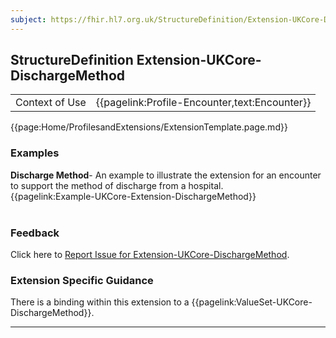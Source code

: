```yaml
---
subject: https://fhir.hl7.org.uk/StructureDefinition/Extension-UKCore-DischargeMethod
---
```

## StructureDefinition Extension-UKCore-DischargeMethod

<table id="addToTranspose">
<tr><td>Context of Use</td>
<td>{{pagelink:Profile-Encounter,text:Encounter}}</td>
</tr>
</table>

{{page:Home/ProfilesandExtensions/ExtensionTemplate.page.md}}

<div id="Examples" class="tabcontent">
  <h3>Examples</h3>
  <b>Discharge Method</b>- An example to illustrate the extension for an encounter to support the method of discharge from a hospital.<br>
  {{pagelink:Example-UKCore-Extension-DischargeMethod}}
  <br><br>
</div>
<div id="Feedback" class="tabcontent">
  <h3>Feedback</h3>
Click here to <a href="https://simplifier.net/HL7FHIRUKCoreR4/Extension-UKCore-DischargeMethod/~issues?level=File">Report Issue for Extension-UKCore-DischargeMethod</a>.
</div>


<h3 id="guidance-dischargeme">Extension Specific Guidance</h3>
There is a binding within this extension to a {{pagelink:ValueSet-UKCore-DischargeMethod}}.

---